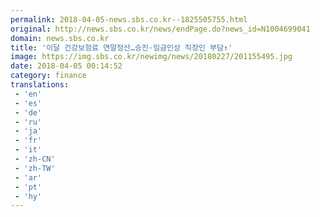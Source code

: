 ```yaml
---
permalink: 2018-04-05-news.sbs.co.kr--1825505755.html
original: http://news.sbs.co.kr/news/endPage.do?news_id=N1004699041
domain: news.sbs.co.kr
title: '이달 건강보험료 연말정산…승진·임금인상 직장인 부담↑'
image: https://img.sbs.co.kr/newimg/news/20180227/201155495.jpg
date: 2018-04-05 00:14:52
category: finance
translations: 
 - 'en'
 - 'es'
 - 'de'
 - 'ru'
 - 'ja'
 - 'fr'
 - 'it'
 - 'zh-CN'
 - 'zh-TW'
 - 'ar'
 - 'pt'
 - 'hy'
---
```



